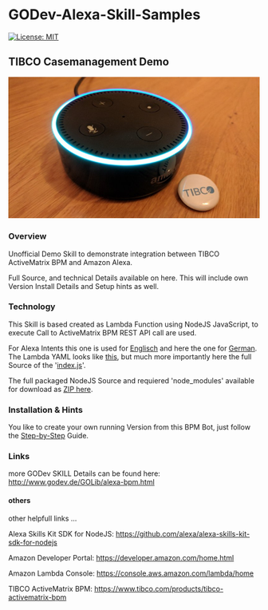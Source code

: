 # GODev-Alexa-Skill-Samples

[![License: MIT](https://img.shields.io/badge/License-MIT-yellow.svg)](https://opensource.org/licenses/MIT)

## TIBCO Casemanagement Demo

![Alexa TIBCO](images/Alexa-TIBCO.jpg?raw=true "TIBCO BPM Bot on Amazon Alexa")

### Overview
Unofficial Demo Skill to demonstrate integration between TIBCO ActiveMatrix BPM and Amazon Alexa.

Full Source, and technical Details available on here.
This will include own Version Install Details and Setup hints as well.

### Technology
This Skill is based created as Lambda Function using NodeJS JavaScript, to execute Call to ActiveMatrix BPM REST API call are used.

For Alexa Intents this one is used for [Englisch](bpmbot\Intents\intents_en.json) and here the one for [German](bpmbot\Intents\intents_de.json).
The Lambda YAML looks like [this](bpmbot\bpmbot.yaml), but much more importantly here the full Source of the '[index.js](bpmbot\index.js)'.

The full packaged NodeJS Source and requiered 'node_modules' available for download as [ZIP here](bpmbot\zip\bpmbot.zip).

### Installation & Hints
You like to create your own running Version from this BPM Bot, just follow the [Step-by-Step](bpmbot\docs\install-guide.md) Guide.

### Links
more GODev SKILL Details can be found here: http://www.godev.de/GOLib/alexa-bpm.html

#### others
other helpfull links ...

Alexa Skills Kit SDK for NodeJS: https://github.com/alexa/alexa-skills-kit-sdk-for-nodejs

Amazon Developer Portal: https://developer.amazon.com/home.html

Amazon Lambda Console: https://console.aws.amazon.com/lambda/home

TIBCO ActiveMatrix BPM: https://www.tibco.com/products/tibco-activematrix-bpm 

